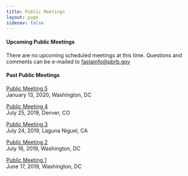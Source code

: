 ```yaml
---
title: Public Meetings
layout: page
sidenav: false
---
```


#### Upcoming Public Meetings 

There are no upcoming scheduled meetings at this time. Questions and comments can be e-mailed to fastainfo@pbrb.gov


#### Past Public Meetings 
[Public Meeting 5]({{site.baseurl}}assets/uploads/Public%20Buildings%20Reform%20Board%20Public%20Meeting%205%20Agenda%20.pdf)  
January 13, 2020, Washington, DC

[Public Meeting 4]({{site.baseurl}}/assets/uploads/PBRB%20Public%20Meeting%20July%2016%2C%20Agenda.pdf)  
July 25, 2019, Denver, CO

[Public Meeting 3]({{site.baseurl}}/assets/uploads/Public%20Meeting%20July%2024th%20Laguna%20Niguel%20Notes.pdf)  
July 24, 2019, Laguna Niguel, CA

[Public Meeting 2]({{site.baseurl}}/assets/uploads/PBRB%20Public%20Meeting%20July%2016%2C%20Agenda.pdf)  
July 16, 2019, Washington, DC

[Public Meeting 1]({{site.baseurl}}/assets/uploads/Public%20Meeting%20Transcript%20June%2017%202019%20(1).pdf)  
June 17, 2019, Washington, DC









